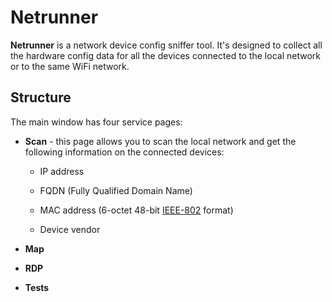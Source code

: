 # Netrunner

**Netrunner** is a network device config sniffer tool. It's designed to collect all the hardware config data for all the devices connected to the local network or to the same WiFi network.

## Structure

The main window has four service pages: 

* **Scan** - this page allows you to scan the local network and get the following information on the connected devices: 

    * IP address

    * FQDN (Fully Qualified Domain Name)

    * MAC address (6-octet 48-bit [IEEE-802](https://en.wikipedia.org/wiki/IEEE_802) format)

    * Device vendor

* **Map**

* **RDP**

* **Tests**
